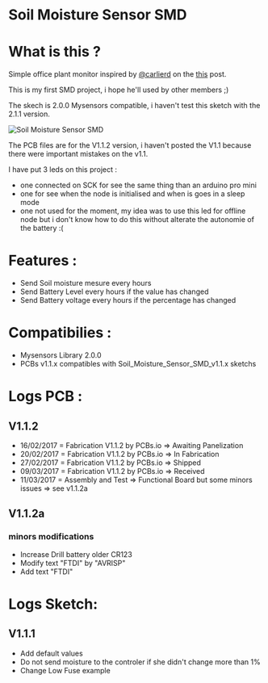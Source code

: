 # Soil Moisture Sensor SMD
##  


# What is this ?

Simple office plant monitor inspired by [@carlierd](https://www.openhardware.io/user/97/projects/carlierd) on the [this](https://www.openhardware.io/view/123/Office-plant-monitor) post.

This is my first SMD project, i hope he'll used by other members ;)

The skech is 2.0.0 Mysensors compatible, i haven't test this sketch with the 2.1.1 version.

![Soil Moisture Sensor SMD](https://www.openhardware.io//uploads/58a09467db20b9ab3c6b1055/image/IMG_6587.JPG "Soil Moisture Sensor SMD")

The PCB files are for the V1.1.2 version, i haven't posted the V1.1 because there were important mistakes on the v1.1.

I have put 3 leds on this project :

* one connected on SCK for see the same thing than an arduino pro mini
* one for see when the node is initialised and when is goes in a sleep mode
* one not used for the moment, my idea was to use this led for offline node but i don't know how to do this without alterate the autonomie of the battery :(

# Features :

* Send Soil moisture mesure every hours
* Send Battery Level every hours if the value has changed
* Send Battery voltage every hours if the percentage has changed

# Compatibilies :

* Mysensors Library 2.0.0
* PCBs v1.1.x compatibles with Soil_Moisture_Sensor_SMD_v1.1.x sketchs

# Logs PCB :
## V1.1.2

* 16/02/2017 = Fabrication V1.1.2 by PCBs.io => Awaiting Panelization
* 20/02/2017 = Fabrication V1.1.2 by PCBs.io => In Fabrication
* 27/02/2017 = Fabrication V1.1.2 by PCBs.io => Shipped
* 09/03/2017 = Fabrication V1.1.2 by PCBs.io => Received
* 11/03/2017 = Assembly and Test => Functional Board but some minors issues => see v1.1.2a

## V1.1.2a
### minors modifications

* Increase Drill battery older CR123
* Modify text "FTDI" by "AVRISP"
* Add text "FTDI"

# Logs Sketch:
## V1.1.1

* Add default values
* Do not send moisture to the controler if she didn't change more than 1%
* Change Low Fuse example

